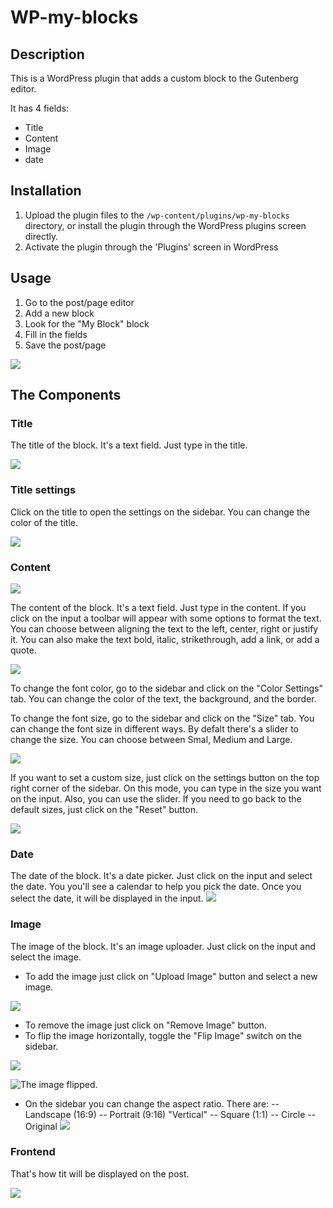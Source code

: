 # WP-my-blocks

## Description

This is a WordPress plugin that adds a custom block to the Gutenberg editor.

It has 4 fields:
- Title
- Content
- Image
- date

## Installation

1. Upload the plugin files to the `/wp-content/plugins/wp-my-blocks` directory, or install the plugin through the WordPress plugins screen directly.
2. Activate the plugin through the 'Plugins' screen in WordPress

## Usage

1. Go to the post/page editor
2. Add a new block
3. Look for the "My Block" block
4. Fill in the fields
5. Save the post/page
   
![](https://i.ibb.co/XDLmrm7/image1.png)

## The Components

### Title

The title of the block. It's a text field. Just type in the title.

![](https://i.ibb.co/D1TZ8N3/titleinput.png)

### Title settings

Click on the title to open the settings on the sidebar. You can change the color of the title.

![](https://i.ibb.co/VLzgRJg/titlecolor.png)

### Content

![](https://i.ibb.co/pQxKGnS/content.png)

The content of the block. It's a text field. Just type in the content. If you click on the input a toolbar will appear with some options to format the text. You can choose between aligning the text to the left, center, right or justify it. You can also make the text bold, italic, strikethrough, add a link, or add a quote.

![](https://i.ibb.co/L8PtGKb/contentalign.png)

To change the font color, go to the sidebar and click on the "Color Settings" tab. You can change the color of the text, the background, and the border.

To change the font size, go to the sidebar and click on the "Size" tab. You can change the font size in different ways. By defalt there's a slider to change the size. You can choose between Smal, Medium and Large. 

![](https://i.ibb.co/vmcySD3/image1-4.png)


If you want to set a custom size, just click on the settings button on the top right corner of the sidebar. On this mode, you can type in the size you want on the input. Also, you can use the slider. If you need to go back to the default sizes, just click on the "Reset" button.

![](https://i.ibb.co/NjC2Jp1/sizeslider.png)

### Date

The date of the block. It's a date picker. Just click on the input and select the date. You you'll see a calendar to help you pick the date. Once you select the date, it will be displayed in the input.
![](https://i.ibb.co/ssKbP7w/calendar.png)

### Image

The image of the block. It's an image uploader. Just click on the input and select the image. 
 - To add the image just click on "Upload Image" button and select a new image.
   
![](https://i.ibb.co/MPqm4X0/upload.png)

 - To remove the image just click on "Remove Image" button.
 - To flip the image horizontally, toggle the "Flip Image" switch on the sidebar. 
 
![](https://i.ibb.co/RbdsJZc/flip.png)

![The image flipped.](https://i.ibb.co/y5LrBTY/fillep.png "The image flipped.")

 - On the sidebar you can change the aspect ratio. There are:
     -- Landscape (16:9)
     -- Portrait (9:16) "Vertical"
     -- Square (1:1)
     -- Circle
     -- Original
 ![](https://i.ibb.co/12q5FrH/aspect.png)
 
 ### Frontend
 
 That's how tit will be displayed on the post.
 
 ![](https://i.ibb.co/WBKKRyg/front.png)


